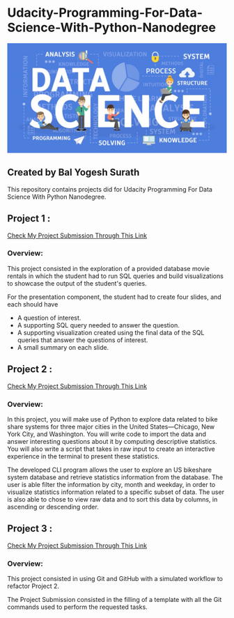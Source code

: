 # Udacity-Programming-For-Data-Science-With-Python-Nanodegree
<img src="Certificate/Temp/temp.jpg" width="1000">

## Created by Bal Yogesh Surath

This repository contains projects did for Udacity Programming For Data Science With Python Nanodegree.


## Project 1 :
[Check My Project Submission Through This Link](https://github.com/yogi1510/Post-your-Work-on-GitHub/tree/master/Project-1%20SQL)

### Overview:

This project consisted in the exploration of a provided database movie rentals in which the student had to run SQL queries and build visualizations to showcase the output of the student's queries. 

For the presentation component, the student had to create four slides, and each should have 
* A question of interest.
* A supporting SQL query needed to answer the question.
* A supporting visualization created using the final data of the SQL queries that answer the questions of interest.
* A small summary on each slide.


## Project 2 :
[Check My Project Submission Through This Link](https://github.com/yogi1510/Post-your-Work-on-GitHub/tree/master/Project-2%20Python)

### Overview:

In this project, you will make use of Python to explore data related to bike share systems for three major cities in the United States—Chicago, New York City, and Washington. You will write code to import the data and answer interesting questions about it by computing descriptive statistics. You will also write a script that takes in raw input to create an interactive experience in the terminal to present these statistics.

The developed CLI program allows the user to explore an US bikeshare system database and retrieve statistics information from the database. The user is able filter the information by city, month and weekday, in order to visualize statistics information related to a specific subset of data. The user is also able to chose to view raw data and to sort this data by columns, in ascending or descending order.


## Project 3 :
[Check My Project Submission Through This Link](https://github.com/yogi1510/Post-your-Work-on-GitHub/tree/master/Project-3%20GitHub)

### Overview:

This project consisted in using Git and GitHub with a simulated workflow to refactor Project 2.

The Project Submission consisted in the filling of a template with all the Git commands used to perform the requested tasks.

